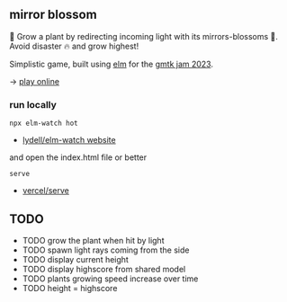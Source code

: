 ## mirror blossom

🌱 Grow a plant by redirecting incoming light with its mirrors-blossoms 🌼.
Avoid disaster 🔥 and grow highest!

Simplistic game, built using [elm](https://elm-lang.org/) for the [gmtk jam 2023](https://itch.io/jam/gmtk-2023).

→ [play online](https://lue-bird.github.io/gmtk-2023/)

### run locally
```noformatingples
npx elm-watch hot
```
  - [lydell/elm-watch website](https://lydell.github.io/elm-watch/)

and open the index.html file or better
```noformatingples
serve
```
  - [vercel/serve](https://github.com/vercel/serve)

## TODO

  - TODO grow the plant when hit by light
  - TODO spawn light rays coming from the side
  - TODO display current height
  - TODO display highscore from shared model
  - TODO plants growing speed increase over time
  - TODO height = highscore
